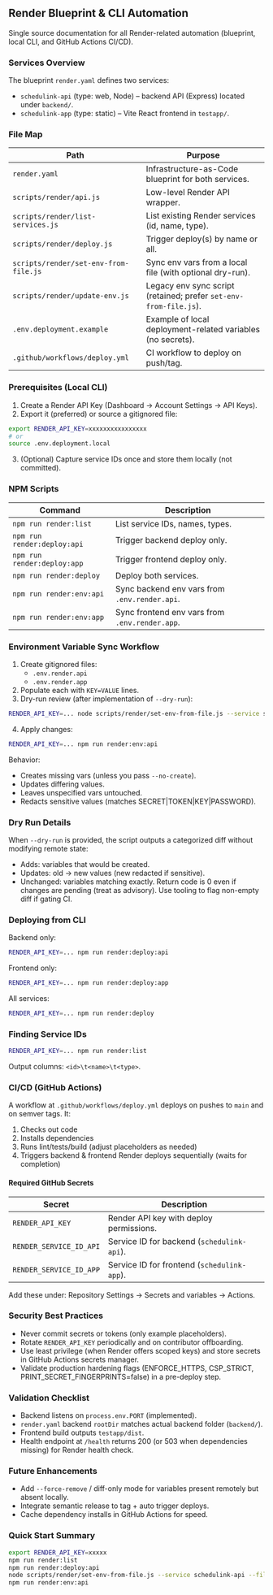 ## Render Blueprint & CLI Automation

Single source documentation for all Render-related automation (blueprint, local CLI, and GitHub Actions CI/CD).

### Services Overview
The blueprint `render.yaml` defines two services:
- `schedulink-api` (type: web, Node) – backend API (Express) located under `backend/`.
- `schedulink-app` (type: static) – Vite React frontend in `testapp/`.

### File Map
| Path | Purpose |
|------|---------|
| `render.yaml` | Infrastructure-as-Code blueprint for both services. |
| `scripts/render/api.js` | Low-level Render API wrapper. |
| `scripts/render/list-services.js` | List existing Render services (id, name, type). |
| `scripts/render/deploy.js` | Trigger deploy(s) by name or all. |
| `scripts/render/set-env-from-file.js` | Sync env vars from a local file (with optional dry-run). |
| `scripts/render/update-env.js` | Legacy env sync script (retained; prefer `set-env-from-file.js`). |
| `.env.deployment.example` | Example of local deployment-related variables (no secrets). |
| `.github/workflows/deploy.yml` | CI workflow to deploy on push/tag. |

### Prerequisites (Local CLI)
1. Create a Render API Key (Dashboard → Account Settings → API Keys).
2. Export it (preferred) or source a gitignored file:
```bash
export RENDER_API_KEY=xxxxxxxxxxxxxxxx
# or
source .env.deployment.local
```
3. (Optional) Capture service IDs once and store them locally (not committed).

### NPM Scripts
| Command | Description |
|---------|-------------|
| `npm run render:list` | List service IDs, names, types. |
| `npm run render:deploy:api` | Trigger backend deploy only. |
| `npm run render:deploy:app` | Trigger frontend deploy only. |
| `npm run render:deploy` | Deploy both services. |
| `npm run render:env:api` | Sync backend env vars from `.env.render.api`. |
| `npm run render:env:app` | Sync frontend env vars from `.env.render.app`. |

### Environment Variable Sync Workflow
1. Create gitignored files:
	- `.env.render.api`
	- `.env.render.app`
2. Populate each with `KEY=VALUE` lines.
3. Dry-run review (after implementation of `--dry-run`):
```bash
RENDER_API_KEY=... node scripts/render/set-env-from-file.js --service schedulink-api --file .env.render.api --dry-run
```
4. Apply changes:
```bash
RENDER_API_KEY=... npm run render:env:api
```
Behavior:
- Creates missing vars (unless you pass `--no-create`).
- Updates differing values.
- Leaves unspecified vars untouched.
- Redacts sensitive values (matches SECRET|TOKEN|KEY|PASSWORD).

### Dry Run Details
When `--dry-run` is provided, the script outputs a categorized diff without modifying remote state:
- Adds: variables that would be created.
- Updates: old → new values (new redacted if sensitive).
- Unchanged: variables matching exactly.
Return code is 0 even if changes are pending (treat as advisory). Use tooling to flag non-empty diff if gating CI.

### Deploying from CLI
Backend only:
```bash
RENDER_API_KEY=... npm run render:deploy:api
```
Frontend only:
```bash
RENDER_API_KEY=... npm run render:deploy:app
```
All services:
```bash
RENDER_API_KEY=... npm run render:deploy
```

### Finding Service IDs
```bash
RENDER_API_KEY=... npm run render:list
```
Output columns: `<id>\t<name>\t<type>`.

### CI/CD (GitHub Actions)
A workflow at `.github/workflows/deploy.yml` deploys on pushes to `main` and on semver tags. It:
1. Checks out code
2. Installs dependencies
3. Runs lint/tests/build (adjust placeholders as needed)
4. Triggers backend & frontend Render deploys sequentially (waits for completion)

#### Required GitHub Secrets
| Secret | Description |
|--------|-------------|
| `RENDER_API_KEY` | Render API key with deploy permissions. |
| `RENDER_SERVICE_ID_API` | Service ID for backend (`schedulink-api`). |
| `RENDER_SERVICE_ID_APP` | Service ID for frontend (`schedulink-app`). |

Add these under: Repository Settings → Secrets and variables → Actions.

### Security Best Practices
- Never commit secrets or tokens (only example placeholders).
- Rotate `RENDER_API_KEY` periodically and on contributor offboarding.
- Use least privilege (when Render offers scoped keys) and store secrets in GitHub Actions secrets manager.
- Validate production hardening flags (ENFORCE_HTTPS, CSP_STRICT, PRINT_SECRET_FINGERPRINTS=false) in a pre-deploy step.

### Validation Checklist
- Backend listens on `process.env.PORT` (implemented).
- `render.yaml` backend `rootDir` matches actual backend folder (`backend/`).
- Frontend build outputs `testapp/dist`.
- Health endpoint at `/health` returns 200 (or 503 when dependencies missing) for Render health check.

### Future Enhancements
- Add `--force-remove` / diff-only mode for variables present remotely but absent locally.
- Integrate semantic release to tag + auto trigger deploys.
- Cache dependency installs in GitHub Actions for speed.

### Quick Start Summary
```bash
export RENDER_API_KEY=xxxxx
npm run render:list
npm run render:deploy:api
node scripts/render/set-env-from-file.js --service schedulink-api --file .env.render.api --dry-run
npm run render:env:api
```

